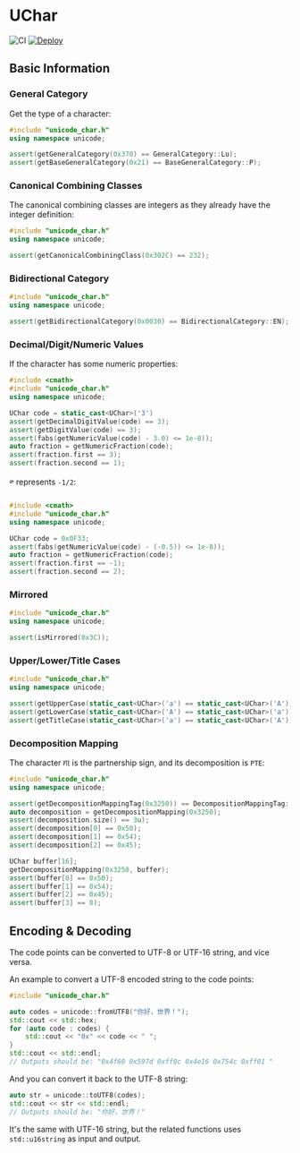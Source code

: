 # UChar

![CI](https://github.com/CyberZHG/UChar/workflows/CI/badge.svg)
[![Deploy](https://github.com/CyberZHG/UChar/workflows/Deploy/badge.svg)](https://cyberzhg.github.io/UChar/)

## Basic Information

### General Category

Get the type of a character:

```cpp
#include "unicode_char.h"
using namespace unicode;

assert(getGeneralCategory(0x370) == GeneralCategory::Lu);
assert(getBaseGeneralCategory(0x21) == BaseGeneralCategory::P);
```

### Canonical Combining Classes

The canonical combining classes are integers as they already have the integer definition:

```cpp
#include "unicode_char.h"
using namespace unicode;

assert(getCanonicalCombiningClass(0x302C) == 232);
```

### Bidirectional Category

```cpp
#include "unicode_char.h"
using namespace unicode;

assert(getBidirectionalCategory(0x0030) == BidirectionalCategory::EN);
```

### Decimal/Digit/Numeric Values

If the character has some numeric properties:

```cpp
#include <cmath>
#include "unicode_char.h"
using namespace unicode;

UChar code = static_cast<UChar>('3')
assert(getDecimalDigitValue(code) == 3);
assert(getDigitValue(code) == 3);
assert(fabs(getNumericValue(code) - 3.0) <= 1e-8));
auto fraction = getNumericFraction(code);
assert(fraction.first == 3);
assert(fraction.second == 1);
```

`༳` represents `-1/2`:

```cpp
#include <cmath>
#include "unicode_char.h"
using namespace unicode;

UChar code = 0x0F33;
assert(fabs(getNumericValue(code) - (-0.5)) <= 1e-8));
auto fraction = getNumericFraction(code);
assert(fraction.first == -1);
assert(fraction.second == 2);
```

### Mirrored

```cpp
#include "unicode_char.h"
using namespace unicode;

assert(isMirrored(0x3C));
```

### Upper/Lower/Title Cases

```cpp
#include "unicode_char.h"
using namespace unicode;

assert(getUpperCase(static_cast<UChar>('a') == static_cast<UChar>('A'));
assert(getLowerCase(static_cast<UChar>('A') == static_cast<UChar>('a'));
assert(getTitleCase(static_cast<UChar>('a') == static_cast<UChar>('A'));
```

### Decomposition Mapping

The character `㉐` is the partnership sign, and its decomposition is `PTE`:

```cpp
#include "unicode_char.h"
using namespace unicode;

assert(getDecompositionMappingTag(0x3250)) == DecompositionMappingTag::SQUARE);
auto decomposition = getDecompositionMapping(0x3250);
assert(decomposition.size() == 3u);
assert(decomposition[0] == 0x50);
assert(decomposition[1] == 0x54);
assert(decomposition[2] == 0x45);

UChar buffer[16];
getDecompositionMapping(0x3250, buffer);
assert(buffer[0] == 0x50);
assert(buffer[1] == 0x54);
assert(buffer[2] == 0x45);
assert(buffer[3] == 0);
```

## Encoding & Decoding

The code points can be converted to UTF-8 or UTF-16 string, and vice versa.

An example to convert a UTF-8 encoded string to the code points:

```cpp
#include "unicode_char.h"

auto codes = unicode::fromUTF8("你好，世界！");
std::cout << std::hex;
for (auto code : codes) {
    std::cout << "0x" << code << " ";
}
std::cout << std::endl;
// Outputs should be: "0x4f60 0x597d 0xff0c 0x4e16 0x754c 0xff01 "
```

And you can convert it back to the UTF-8 string:

```cpp
auto str = unicode::toUTF8(codes);
std::cout << str << std::endl;
// Outputs should be: "你好，世界！"
```

It's the same with UTF-16 string, but the related functions uses `std::u16string` as input and output.
